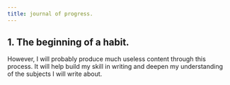 ```yaml
---
title: journal of progress.
---
```

## 1. The beginning of a habit. 
However, I will probably produce much useless content through this process.
It will help build my skill in writing and deepen my understanding of the subjects I will write about.

